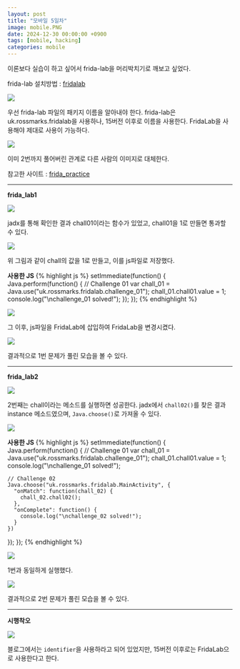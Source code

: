 ```yaml
---
layout: post
title: "모바일 5일차"
image: mobile.PNG
date: 2024-12-30 00:00:00 +0900
tags: [mobile, hacking]
categories: mobile
---
```


이론보다 실습이 하고 싶어서 frida-lab을 머리박치기로 깨보고 싶었다.

frida-lab 설치방법 : [fridalab][frida-lab]

![]({{site.baseurl}}/images/mobile/5day/frida-lab_ps.png)

우선 frida-lab 파일의 패키지 이름을 알아내야 한다.
frida-lab은 uk.rossmarks.fridalab을 사용하나, 15버전 이후로
이름을 사용한다. FridaLab을 사용해야 제대로 사용이 가능하다.

![]({{site.baseurl}}/images/mobile/5day/frida.png)

이미 2번까지 풀어버린 관계로 다른 사람의 이미지로 대체한다.

참고한 사이트 : [frida_practice][frida_practice]

***

**frida_lab1**

![]({{site.baseurl}}/images/mobile/5day/frida_lab1_avd.png)

jadx를 통해 확인한 결과 chall01이라는 함수가 있었고, chall01을 1로 만들면 통과할 수 있다.

![]({{site.baseurl}}/images/mobile/5day/frida_lab1_js.png)

위 그림과 같이 chall의 값을 1로 만들고, 이를 js파일로 저장했다.

**사용한 JS**
{% highlight js %}
setImmediate(function() {
  Java.perform(function() {
    // Challenge 01
    var chall_01 = Java.use("uk.rossmarks.fridalab.challenge_01");
    chall_01.chall01.value = 1;
    console.log("\nchallenge_01 solved!");
  });
});
{% endhighlight %}


![]({{site.baseurl}}/images/mobile/5day/frida_lab1_cmd.png)

그 이후, js파일을 FridaLab에 삽입하여 FridaLab을 변경시켰다.

![]({{site.baseurl}}/images/mobile/5day/frida_lab1_mobile.png)

결과적으로 1번 문제가 풀린 모습을 볼 수 있다.

***

**frida_lab2**

![]({{site.baseurl}}/images/mobile/5day/frida_lab2_avd.png)

2번째는 chall이라는 메소드를 실행하면 성공한다.
jadx에서 `chall02()`를 찾은 결과 instance 메소드였으며,
`Java.choose()`로 가져올 수 있다.

![]({{site.baseurl}}/images/mobile/5day/frida_lab2_js.png)

**사용한 JS**
{% highlight js %}
setImmediate(function() {
  Java.perform(function() {
    // Challenge 01
    var chall_01 = Java.use("uk.rossmarks.fridalab.challenge_01");
    chall_01.chall01.value = 1;
    console.log("\nchallenge_01 solved!");

    // Challenge 02
    Java.choose("uk.rossmarks.fridalab.MainActivity", {
      "onMatch": function(chall_02) {
        chall_02.chall02();
      },
      "onComplete": function() {
        console.log("\nchallenge_02 solved!");
      }
    })
  });
});
{% endhighlight %}

![]({{site.baseurl}}/images/mobile/5day/frida_lab2_cmd.png)

1번과 동일하게 실행했다.

![]({{site.baseurl}}/images/mobile/5day/frida_lab1_mobile.png)

결과적으로 2번 문제가 풀린 모습을 볼 수 있다.

***

**시행착오**

![]({{site.baseurl}}/images/mobile/5day/frida_lab_fail1.png)

블로그에서는 `identifier`을 사용하라고 되어 있었지만, 15버전 이후로는 FridaLab으로 사용한다고 한다.

[frida_practice]: https://velog.io/@yjok/%ED%94%84%EB%A6%AC%EB%8B%A4-%EC%97%B0%EC%8A%B5
[frida-lab]: https://rossmarks.uk/blog/fridalab/
